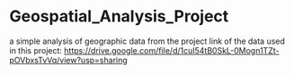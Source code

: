 # Geospatial_Analysis_Project
 a simple analysis of geographic data from the project
 link of the data used in this project: https://drive.google.com/file/d/1cuI54tB0SkL-0Mogn1TZt-pOVbxsTvVq/view?usp=sharing
